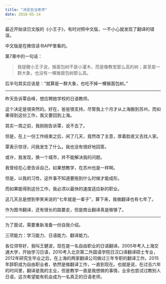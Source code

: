 ```yaml
---
title: "决定去当老师"
date: 2018-05-14
---
```


最近开始读日文版的《小王子》，有时对照中文版，一不小心就发现了翻译的错误。

中文版是在微信读书APP里看的。

第7章中的一句话：

> 我提醒小王子说，猴面包树不是小灌木，而是像教堂那么高的树；甚至是一群大象，也没有一棵猴面包树那么高。

后半句其实应该是：“就算是一群大象，也吃不掉一棵猴面包树。”

---

昨天告诉覃岳峰，想应聘她学校的日语教师。

这个决定是很突然的。好在，爸爸很支持，尽管我上个月才从上海搬到苏州，而如果得到这份工作，我又要回到上海。

其实一周之前，我刚刚告诉覃，说不去了。

但是，在上一份工作结束之后，闲了几天，竟然改了主意，厚着脸皮又去找人家。

覃表示惊讶，问我发生了什么。我也没有很好地回答。

或许，我发现，换一个城市，并不能解决我的问题。

我曾经在心里告诉自己，如果想教学，在苏州也是一样啊。

但是，以我的习性，这件事不知道要拖到什么时候才能成形。

而如果能得到这份工作，我必须以最快的速度适应新的职业。

这几天总是想到李笑来说的“七年就是一辈子”，算下来，我做翻译也有七年了。

作为图书翻译，还有很长的路要走，但是商业翻译真是做够了。

---

为了面试，需要重新准备一份自我介绍。

三项能力：学习能力、日语能力、翻译能力。

各位领导好，我叫王健波，现在是一名自由职业的日语翻译。2005年考入上海交通大学，开始学习日语，2010考入北京第二外国语学院日汉口译翻译硕士专业，2012年研究生毕业之后，在上海的两家翻译公司做过三年专职的翻译工作。2015年辞职成为自由职业者，依然是做翻译工作，一直到现在。也就是说，在过去六年的时间里，翻译是我的主业，但是教学一直是我想做的事情，业余也尝试过教别人日语，这次希望能有机会成为一名真正的日语老师。
